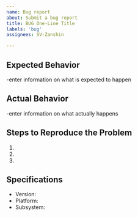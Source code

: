 ```yaml
---
name: Bug report
about: Submit a bug report
title: BUG One-Line Title
labels: 'bug'
assignees: SV-Zanshin

---
```


## Expected Behavior

-enter information on what is expected to happen

## Actual Behavior

-enter information on what actually happens

## Steps to Reproduce the Problem

  1.
  2.
  3.

## Specifications

  - Version:
  - Platform:
  - Subsystem:
